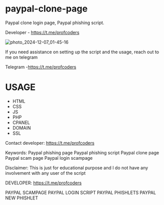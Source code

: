 # paypal-clone-page
Paypal clone login page, Paypal phishing script. 

Developer - https://t.me/profcoders

![photo_2024-12-07_01-45-16](https://github.com/user-attachments/assets/718beabf-6828-49e9-af13-346006bae62a)

If you need assistance on setting up the script and the usage, reach out to me on telegram 

Telegram -https://t.me/profcoders

# USAGE
- HTML
- CSS
- JS
- PHP
- CPANEL
- DOMAIN
- SSL

Contact developer: https://t.me/profcoders

Keywords:
Paypal phishing page
Paypal phishing script
Paypal clone page
Paypal scam page
Paypal login scampage

Disclaimer:
This is just for educational purpose and I do not have any involvement with any user of the script

DEVELOPER: https://t.me/profcoders

PAYPAL SCAMPAGE
PAYPAL LOGIN SCRIPT
PAYPAL PHISHLETS
PAYPAL NEW PHISHLET
